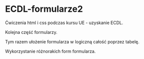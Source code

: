 # ECDL-formularze2
Ćwiczenia html i css podczas kursu UE - uzyskanie ECDL.


Kolejna część formularzy.

Tym razem ułożenie formularza w logiczną całość poprzez tabelę.

Wykorzystanie różnorakich form formularza.
